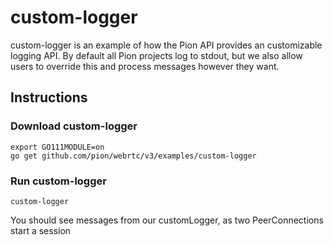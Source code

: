 # custom-logger
custom-logger is an example of how the Pion API provides an customizable
logging API. By default all Pion projects log to stdout, but we also allow
users to override this and process messages however they want.

## Instructions
### Download custom-logger
```
export GO111MODULE=on
go get github.com/pion/webrtc/v3/examples/custom-logger
```

### Run custom-logger
`custom-logger`


You should see messages from our customLogger, as two PeerConnections start a session
